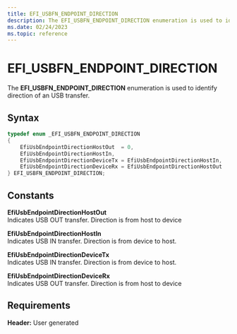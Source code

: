 ```yaml
---
title: EFI_USBFN_ENDPOINT_DIRECTION
description: The EFI_USBFN_ENDPOINT_DIRECTION enumeration is used to identify direction of an USB transfer.
ms.date: 02/24/2023
ms.topic: reference
---
```


# EFI_USBFN_ENDPOINT_DIRECTION

The **EFI_USBFN_ENDPOINT_DIRECTION** enumeration is used to identify direction of an USB transfer.

## Syntax

```cpp
typedef enum _EFI_USBFN_ENDPOINT_DIRECTION 
{
    EfiUsbEndpointDirectionHostOut  = 0,
    EfiUsbEndpointDirectionHostIn,
    EfiUsbEndpointDirectionDeviceTx = EfiUsbEndpointDirectionHostIn,
    EfiUsbEndpointDirectionDeviceRx = EfiUsbEndpointDirectionHostOut
} EFI_USBFN_ENDPOINT_DIRECTION;
```

## Constants

**EfiUsbEndpointDirectionHostOut**  
Indicates USB OUT transfer. Direction is from host to device

**EfiUsbEndpointDirectionHostIn**  
Indicates USB IN transfer. Direction is from device to host.

**EfiUsbEndpointDirectionDeviceTx**  
Indicates USB IN transfer. Direction is from device to host.

**EfiUsbEndpointDirectionDeviceRx**  
Indicates USB OUT transfer. Direction is from host to device

## Requirements

**Header:** User generated
